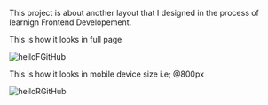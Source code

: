 This project is about another layout that I designed in the process of learnign Frontend Developement.

This is how it looks in full page

![heiloFGitHub](https://user-images.githubusercontent.com/108484457/218693307-ebd46517-923a-43ea-90c5-e876aa52c9c4.png)

This is how it looks in mobile device size i.e; @800px

![heiloRGitHub](https://user-images.githubusercontent.com/108484457/218693608-31149eef-cf32-4796-b225-ee98925ff780.png)
